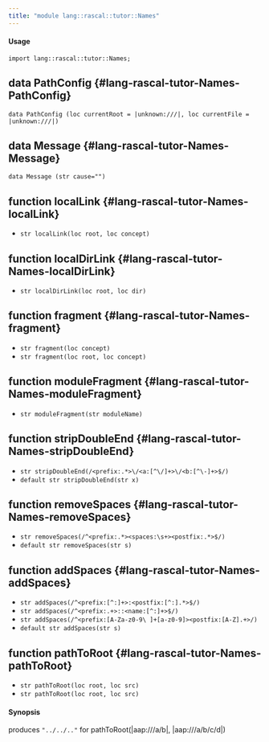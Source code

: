 ```yaml
---
title: "module lang::rascal::tutor::Names"
---
```


#### Usage

`import lang::rascal::tutor::Names;`

## data PathConfig {#lang-rascal-tutor-Names-PathConfig}

```rascal
data PathConfig (loc currentRoot = |unknown:///|, loc currentFile = |unknown:///|)
```

## data Message {#lang-rascal-tutor-Names-Message}

```rascal
data Message (str cause="")
```

## function localLink {#lang-rascal-tutor-Names-localLink}

* ``str localLink(loc root, loc concept)``

## function localDirLink {#lang-rascal-tutor-Names-localDirLink}

* ``str localDirLink(loc root, loc dir)``

## function fragment {#lang-rascal-tutor-Names-fragment}

* ``str fragment(loc concept)``
* ``str fragment(loc root, loc concept)``

## function moduleFragment {#lang-rascal-tutor-Names-moduleFragment}

* ``str moduleFragment(str moduleName)``

## function stripDoubleEnd {#lang-rascal-tutor-Names-stripDoubleEnd}

* ``str stripDoubleEnd(/<prefix:.*>\/<a:[^\/]+>\/<b:[^\-]+>$/)``
* ``default str stripDoubleEnd(str x)``

## function removeSpaces {#lang-rascal-tutor-Names-removeSpaces}

* ``str removeSpaces(/^<prefix:.*><spaces:\s+><postfix:.*>$/)``
* ``default str removeSpaces(str s)``

## function addSpaces {#lang-rascal-tutor-Names-addSpaces}

* ``str addSpaces(/^<prefix:[^:]+>:<postfix:[^:].*>$/)``
* ``str addSpaces(/^<prefix:.+>::<name:[^:]+>$/)``
* ``str addSpaces(/^<prefix:[A-Za-z0-9\ ]+[a-z0-9]><postfix:[A-Z].+>/)``
* ``default str addSpaces(str s)``

## function pathToRoot {#lang-rascal-tutor-Names-pathToRoot}

* ``str pathToRoot(loc root, loc src)``
* ``str pathToRoot(loc root, loc src)``

#### Synopsis

produces `"../../.."` for pathToRoot(|aap:///a/b|, |aap:///a/b/c/d|)  

